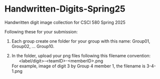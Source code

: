 # Handwritten-Digits-Spring25
Handwritten digit image collection for CSCI 580 Spring 2025

Following these for your submission:
1. Each group create one folder for your group with this name: Group01, Group02, ... Group10.

2. In the folder, upload your png files following this filename convention:<br>
&nbsp;&nbsp;&nbsp;&nbsp;&nbsp;&nbsp;\<label/digit>-\<teamID>-\<memberID>.png <br>
For example, image of digit 3 by Group 4 member 1, the filename is 3-4-1.png
